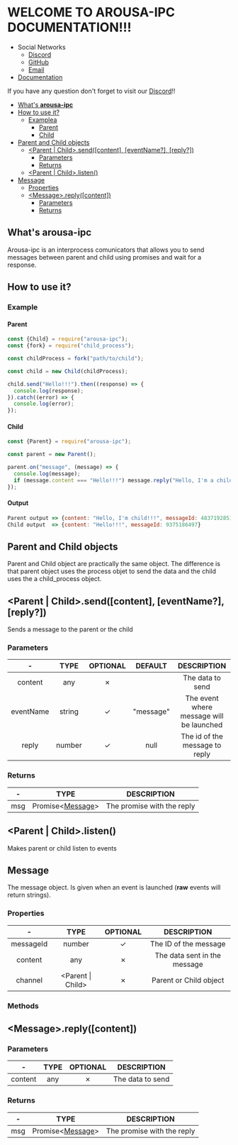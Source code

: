 # WELCOME TO AROUSA-IPC DOCUMENTATION!!!

- Social Networks
  - [Discord](https://discord.com/invite/ZnXVBUuYHv)
  - [GitHub](https://github.com/alejandroajinho)
  - [Email](https://mail.google.com/mail/u/?authuser=alejandroajinho@gmail.com)
- [Documentation]()

If you have any question don't forget to visit our [Discord](https://discord.com/invite/ZnXVBUuYHv)!!

- [What's **arousa-ipc**](#whats-arousa-ipc)
- [How to use it?](#how-to-use-it)
  - [Examplea](#example)
    - [Parent](#parent)
    - [Child](#child)
- [Parent and Child objects](#parent-and-child-objects)
  - [\<Parent | Child>.send([content], [eventName?], [reply?])](#parent--childsendcontent-eventname-reply)
    - [Parameters](#parameters)
    - [Returns](#returns)
  - [\<Parent | Child>.listen()](#parent--childlisten)
- [Message](#message)
  - [Properties](#properties)
  - [\<Message>.reply([content])](#messagereplycontent)
    - [Parameters](#parameters-1)
    - [Returns](#returns-1)

## What's **arousa-ipc**

Arousa-ipc is an interprocess comunicators that allows you to send messages between parent and child using promises and wait for a response.

## How to use it?

### Example

#### Parent

```js
const {Child} = require("arousa-ipc");
const {fork} = require("child_process");

const childProcess = fork("path/to/child");

const child = new Child(childProcess);

child.send("Hello!!!").then((response) => {
  console.log(response);
}).catch((error) => {
  console.log(error);
});
```

#### Child
```js
const {Parent} = require("arousa-ipc");

const parent = new Parent();

parent.on("message", (message) => {
  console.log(message);
  if (message.content === "Hello!!!") message.reply("Hello, I'm a child!!!");
});
```

#### Output


```js
Parent output => {content: "Hello, I'm child!!!", messageId: 4837192851, reply: 9375186497}
Child output  => {content: "Hello!!!", messageId: 9375186497}
```

## Parent and Child objects

Parent and Child object are practically the same object. The difference is that parent object uses the process objet to send the data and the child uses the a child_process object.

## \<Parent | Child>.send([content], [eventName?], [reply?])

Sends a message to the parent or the child

### Parameters

|     -     |      TYPE      | OPTIONAL |   DEFAULT   |                DESCRIPTION               |
|:--------: |:--------------:|:--------:|:-----------:|:----------------------------------------:|
|  content  |      any       |    ✗    |             |              The data to send            |
| eventName |     string     |    ✓    |  "message"  | The event where message will be launched |
|   reply   |     number     |    ✓    |     null    |      The id of the message to reply      |

### Returns

|  -  |              TYPE              |         DESCRIPTION        |
|:---:|:------------------------------:|:--------------------------:|
| msg | Promise\<[Message](#message)>  | The promise with the reply |

## \<Parent | Child>.listen()

Makes parent or child listen to events

## Message

The message object. Is given when an event is launched (**raw** events will return strings).

### Properties

|    -      |        TYPE        | OPTIONAL |         DESCRIPTION         |
|:---------:|:------------------:|:--------:|:---------------------------:|
| messageId |  number            |    ✓    |     The ID of the message    |
|  content  |   any              |    ✗    | The data sent in the message |
|  channel  | <Parent \|  Child> |    ✗    |    Parent or Child object    |

### Methods

## \<Message>.reply([content])

### Parameters

|    -    |  TYPE | OPTIONAL |    DESCRIPTION   |
|:-------:|:-----:|:--------:|:----------------:|
| content |  any  |    ✗    | The data to send | 

### Returns

|  -  |              TYPE              |         DESCRIPTION        |
|:---:|:------------------------------:|:--------------------------:|
| msg | Promise\<[Message](#message)>  | The promise with the reply |